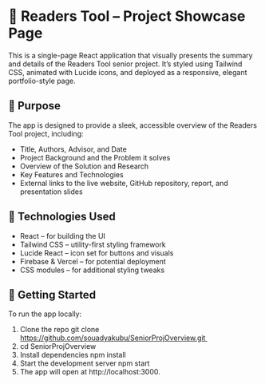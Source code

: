 # 📘 Readers Tool – Project Showcase Page

This is a single-page React application that visually presents the summary and details of the Readers Tool senior project. It’s styled using Tailwind CSS, animated with Lucide icons, and deployed as a responsive, elegant portfolio-style page.

## 🧠 Purpose
The app is designed to provide a sleek, accessible overview of the Readers Tool project, including:
* Title, Authors, Advisor, and Date
* Project Background and the Problem it solves
* Overview of the Solution and Research
* Key Features and Technologies
* External links to the live website, GitHub repository, report, and presentation slides

## 🚀 Technologies Used
* React – for building the UI
* Tailwind CSS – utility-first styling framework
* Lucide React – icon set for buttons and visuals
* Firebase & Vercel – for potential deployment
* CSS modules – for additional styling tweaks


## 🔧 Getting Started
To run the app locally:
1. Clone the repo git clone https://github.com/souadyakubu/SeniorProjOverview.git 
2. cd SeniorProjOverview 
3. Install dependencies npm install 
4. Start the development server npm start 
5. The app will open at http://localhost:3000.


